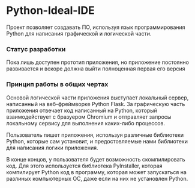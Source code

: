 # Python-Ideal-IDE
Проект позволяет создавать ПО, используя язык программирования Python для написания графической и логической части.
### Статус разработки
Пока лишь доступен прототип приложения, но приложение постоянно развивается и вскоре должна выйти полноценная первая его версия
### Принцип работы в общих чертах
Основой логической части приложения выступает локальный сервер, написанный на веб-фреймворке Python Flask. За графическую часть приложения отвечает код написанный на Python, который взаимодействует с бразуером Chromium и отправляет запросы локальному сервису для выполнения каких-либо процессов.

Пользователь пишет приложения, используя различные библиотеки Python, которые сам установит, и предостовляемые нами библиотеки для написания логики приложения. 

В конце концов, у пользователя будет возможность скомпилировать код. Для этого используется библиотека PyInstaller, которая компилирует Python код в программу, которая может запускаться на разлиных компьютерных ОС, даже если на них не установлен Python. 
